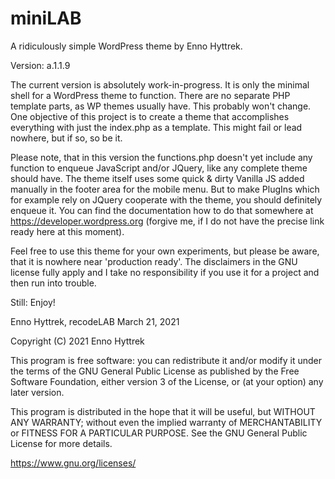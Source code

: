 # miniLAB
A ridiculously simple WordPress theme by Enno Hyttrek.

Version: a.1.1.9

The current version is absolutely work-in-progress. It is only the minimal shell for a WordPress theme to function. There are no separate PHP template parts, as WP themes usually have. This probably won't change. One objective of this project is to create a theme that accomplishes everything with just the index.php as a template. This might fail or lead nowhere, but if so, so be it.

Please note, that in this version the functions.php doesn't yet include any function to enqueue JavaScript and/or JQuery, like any complete theme should have. The theme itself uses some quick & dirty Vanilla JS added manually in the footer area for the mobile menu. But to make PlugIns which for example rely on JQuery cooperate with the theme, you should definitely enqueue it. You can find the documentation how to do that somewhere at https://developer.wordpress.org (forgive me, if I do not have the precise link ready here at this moment).

Feel free to use this theme for your own experiments, but please be aware, that it is nowhere near 'production ready'. The disclaimers in the GNU license fully apply and I take no responsibility if you use it for a project and then run into trouble.

Still: Enjoy!

Enno Hyttrek, recodeLAB
March 21, 2021


Copyright (C) 2021  Enno Hyttrek

This program is free software: you can redistribute it and/or modify it under the terms of the GNU General Public License as published by the Free Software Foundation, either version 3 of the License, or (at your option) any later version.

This program is distributed in the hope that it will be useful, but WITHOUT ANY WARRANTY; without even the implied warranty of MERCHANTABILITY or FITNESS FOR A PARTICULAR PURPOSE. See the GNU General Public License for more details.

https://www.gnu.org/licenses/